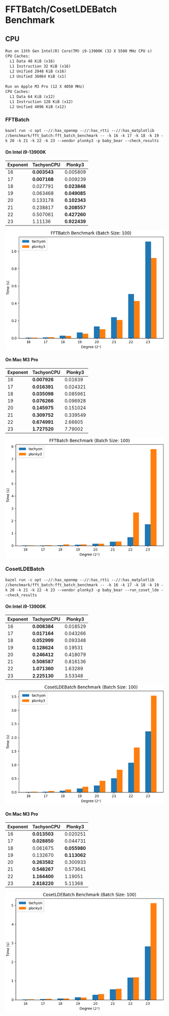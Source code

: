 # FFTBatch/CosetLDEBatch Benchmark

## CPU

```
Run on 13th Gen Intel(R) Core(TM) i9-13900K (32 X 5500 MHz CPU s)
CPU Caches:
  L1 Data 48 KiB (x16)
  L1 Instruction 32 KiB (x16)
  L2 Unified 2048 KiB (x16)
  L3 Unified 36864 KiB (x1)

Run on Apple M3 Pro (12 X 4050 MHz)
CPU Caches:
  L1 Data 64 KiB (x12)
  L1 Instruction 128 KiB (x12)
  L2 Unified 4096 KiB (x12)
```

### FFTBatch

```shell
bazel run -c opt --//:has_openmp --//:has_rtti --//:has_matplotlib //benchmark/fft_batch:fft_batch_benchmark -- -k 16 -k 17 -k 18 -k 19 -k 20 -k 21 -k 22 -k 23 --vendor plonky3 -p baby_bear --check_results
```

#### On Intel i9-13900K

| Exponent | TachyonCPU   | Plonky3      |
| :------- | ------------ | ------------ |
| 16       | **0.003543** | 0.005809     |
| 17       | **0.007168** | 0.009239     |
| 18       | 0.027791     | **0.023848** |
| 19       | 0.063468     | **0.049085** |
| 20       | 0.133178     | **0.102343** |
| 21       | 0.238817     | **0.208557** |
| 22       | 0.507061     | **0.427260** |
| 23       | 1.11136      | **0.922439** |

![image](/benchmark/fft_batch/fft_batch_benchmark_ubuntu_i9.png)

#### On Mac M3 Pro

| Exponent | TachyonCPU   | Plonky3  |
| :------- | ------------ | -------- |
| 16       | **0.007926** | 0.01639  |
| 17       | **0.016391** | 0.024321 |
| 18       | **0.035098** | 0.085961 |
| 19       | **0.076266** | 0.096928 |
| 20       | **0.145975** | 0.151024 |
| 21       | **0.309752** | 0.339549 |
| 22       | **0.674991** | 2.66605  |
| 23       | **1.727520** | 7.79002  |

![image](/benchmark/fft_batch/fft_batch_benchmark_mac_m3.png)

### CosetLDEBatch

```shell
bazel run -c opt --//:has_openmp --//:has_rtti --//:has_matplotlib //benchmark/fft_batch:fft_batch_benchmark -- -k 16 -k 17 -k 18 -k 19 -k 20 -k 21 -k 22 -k 23 --vendor plonky3 -p baby_bear --run_coset_lde --check_results
```

#### On Intel i9-13900K

| Exponent | TachyonCPU   | Plonky3  |
| :------- | ------------ | -------- |
| 16       | **0.008384** | 0.018529 |
| 17       | **0.017164** | 0.043266 |
| 18       | **0.052999** | 0.093348 |
| 19       | **0.128624** | 0.19531  |
| 20       | **0.246412** | 0.418079 |
| 21       | **0.508587** | 0.816136 |
| 22       | **1.071360** | 1.63289  |
| 23       | **2.225130** | 3.53348  |

![image](/benchmark/fft_batch/coset_lde_batch_benchmark_ubuntu_i9.png)

#### On Mac M3 Pro

| Exponent | TachyonCPU   | Plonky3      |
| :------- | ------------ | ------------ |
| 16       | **0.013503** | 0.020251     |
| 17       | **0.028850** | 0.044731     |
| 18       | 0.061675     | **0.055980** |
| 19       | 0.132670     | **0.113062** |
| 20       | **0.263582** | 0.300933     |
| 21       | **0.548267** | 0.573641     |
| 22       | **1.164400** | 1.19051      |
| 23       | **2.818220** | 5.11368      |

![image](/benchmark/fft_batch/coset_lde_batch_benchmark_mac_m3.png)

